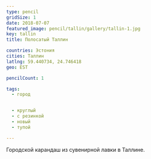 ```yaml
---
type: pencil
gridSize: 1
date: 2018-07-07
featured_image: pencil/tallin/gallery/tallin-1.jpg
key: tallin
title: Полосатый Таллин

countries: Эстония
cities: Таллин
latlng: 59.440734, 24.746418
geo: EST

pencilCount: 1

tags:
  - город


  - круглый
  - с резинкой
  - новый
  - тупой

---
```


Городской карандаш из сувенирной лавки в Таллине.

